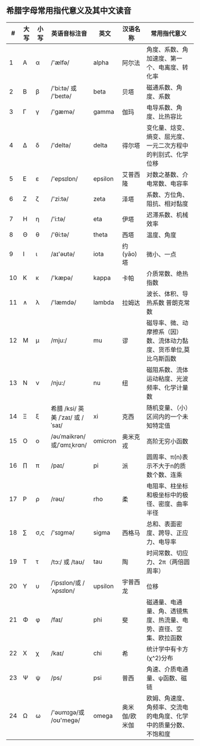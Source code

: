 ## 希腊字母常用指代意义及其中文读音
| # | 大写 | 小写 | 英语音标注音 | 英文 | 汉语名称 | 常用指代意义 |
|---| ---- | ---- | ---- | ---- | ---- | ---- |
| 1 | Α | α	| /'ælfə/ | alpha |	阿尔法 |	角度、系数、角加速度、第一个、电离度、转化率 |
| 2	| Β	| β | /'bi:tə/ 或 /'beɪtə/| beta	| 贝塔 | 磁通系数、角度、系数 |
| 3	| Γ	| γ	| /'gæmə/ |	gamma |	伽玛|电导系数、角度、比热容比 |
| 4	| Δ	| δ	| /'deltə/ | delta | 得尔塔 | 变化量、焓变、熵变、屈光度、一元二次方程中的判别式、化学位移 |
| 5	| Ε	| ε	| /'epsɪlɒn/ |epsilon |	艾普西隆 | 对数之基数、介电常数、电容率 |
| 6	| Ζ	| ζ	| /'zi:tə/ | zeta |	泽塔	| 系数、方位角、阻抗、相对黏度 |
| 7	| Η	| η	| /'i:tə/ |	eta	| 伊塔|迟滞系数、机械效率 |
| 8	| Θ	| θ	| /'θi:tə/ | theta | 西塔 | 温度、角度 |
| 9	| Ι	| ι	| /aɪ'əʊtə/ | iota | 约(yāo)塔 |	微小、一点 |
| 10 | Κ | κ | /'kæpə/ | kappa | 卡帕 | 介质常数、绝热指数 |
| 11 | ∧ | λ | /'læmdə/ | lambda | 拉姆达 | 波长、体积、导热系数 普朗克常数 |
| 12 | Μ | μ | /mju:/ |	mu | 谬 | 磁导率、微、动摩擦系（因）数、流体动力黏度、货币单位,莫比乌斯函数 |
| 13 | Ν | ν | /nju:/ |	nu | 纽 | 磁阻系数、流体运动粘度、光波频率、化学计量数 |
| 14 | Ξ | ξ | 希腊 /ksi/ 英美 /ˈzaɪ/ 或 /ˈsaɪ/ | xi	| 克西 | 随机变量、（小）区间内的一个未知特定值 |
| 15 | Ο | ο | /əuˈmaikrən/或/ˈɑmɪˌkrɑn/ | omicron | 奥米克戎 | 高阶无穷小函数 |
| 16 | ∏ | π | /paɪ/ | pi |	派 |	圆周率、π(n)表示不大于n的质数个数、连乘 |
| 17 | Ρ | ρ | /rəʊ/ | rho | 柔 | 电阻率、柱坐标和极坐标中的极径、密度、曲率半径 |
| 18 | ∑ | σ,ς | /'sɪɡmə/ |	sigma |	西格马 |	总和、表面密度、跨导、正应力、电导率 |
| 19 | Τ | τ | /tɔ:/ 或 /taʊ/ | tau | 陶 | 时间常数、切应力、2π（两倍圆周率）|
| 20 | Υ | υ | /ˈipsɪlon/或 /ˈʌpsɪlɒn/ | upsilon	| 宇普西龙 |	位移 |
| 21 | Φ | φ | /faɪ/ | phi | 斐 | 磁通量、电通量、角、透镜焦度、热流量、电势、直径、空集、欧拉函数 |
| 22 | Χ | χ | /kaɪ/ | chi |	希 |	 统计学中有卡方(χ^2)分布 |
| 23 | Ψ | ψ | /ps/	| psi |	普西	| 角速、介质电通量、ψ函数、磁链 |
| 24 | Ω | ω | /'əʊmɪɡə/或 /oʊ'meɡə/ | omega	 | 奥米伽/欧米伽 |欧姆、角速度、角频率、交流电的电角度、化学中的质量分数、不饱和度 |